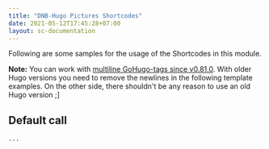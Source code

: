 ```yaml
---
title: "DNB-Hugo Pictures Shortcodes"
date: 2021-05-12T17:45:28+07:00
layout: sc-documentation
---
```


Following are some samples for the usage of the Shortcodes in this module.

**Note:** You can work with [multiline GoHugo-tags since v0.81.0](https://gohugo.io/news/0.81.0-relnotes/#newlines-in-template-actions-and-commands). With older Hugo versions you need to remove the newlines in the following template examples. On the other side, there shouldn't be any reason to use an old Hugo version ;]

## Default call

```gotemplate
...
```
